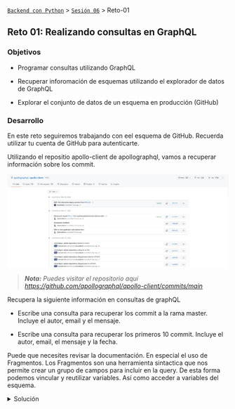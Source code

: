 [`Backend con Python`](../../Readme.md) > [`Sesión 06`](../Readme.md) > Reto-01
## Reto 01: Realizando consultas en GraphQL 

### Objetivos
- Programar consultas utilizando GraphQL

- Recuperar inforomación de esquemas utilizando el explorador de datos de GraphQL

- Explorar el conjunto de datos de un esquema en producción (GitHub)

### Desarrollo

En este reto seguiremos trabajando con eel esquema de GitHub. Recuerda utilizar tu cuenta de GitHub para autenticarte.

Utilizando el repositio apollo-client de apollographql, vamos a recuperar información sobre los commit.

![](Reto01.jpg)
>*__Nota:__ Puedes visitar el repositorio aquí https://github.com/apollographql/apollo-client/commits/main*

Recupera la siguiente información en consultas de graphQL

- Escribe una consulta para recuperar los commit a la rama master. Incluye el autor, email y el mensaje.

- Escribe una consulta para recuperar los primeros 10 commit. Incluye el autor, email, el mensaje y la fecha.

Puede que necesites revisar la documentación. En especial el uso de Fragmentos. Los Fragmentos son una herramienta sintactica que nos permite crear un grupo de campos para incluir en la query. De esta forma podemos vincular y reutilizar variables. Así como acceder a variables del esquema. 

<details>
<summary>
Solución
</summary>

Consulta para recuperar los mensajes de Commit
```json
{
  repositoryOwner(login: "apollographql") {
    repository(name: "apollo-client"){
     	ref(qualifiedName:  "master"){
        target{
          ... on Commit{
            author{
              email
            }
            message
          }
        }
      }
    }
  }
}
```

Consulta para recuperar los primeros 10 Commits a un repositorio.

```json
{
  repositoryOwner(login: "apollographql") {
    repository(name: "apollo-client"){
     	ref(qualifiedName:  "master"){
        target{
          ... on Commit{
            history(first: 10) {
              edges {
                node {
                  author{
              			email
              			date
            			}
                }
              }
            }
            message
          }
        }
      }
    }
  }
}
```




</details>
